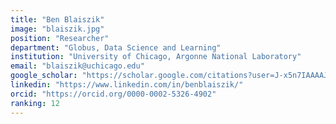 ```yaml
---
title: "Ben Blaiszik"
image: "blaiszik.jpg"
position: "Researcher"
department: "Globus, Data Science and Learning"
institution: "University of Chicago, Argonne National Laboratory"
email: "blaiszik@uchicago.edu"
google_scholar: "https://scholar.google.com/citations?user=J-x5n7IAAAAJ&hl=en"
linkedin: "https://www.linkedin.com/in/benblaiszik/"
orcid: "https://orcid.org/0000-0002-5326-4902"
ranking: 12
---
```

